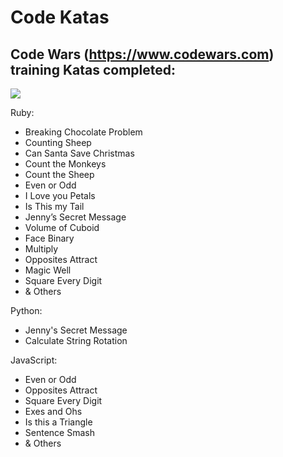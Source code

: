 # Code Katas

## Code Wars (https://www.codewars.com) training Katas completed:

![](https://www.codewars.com/users/JJoseCCampos/badges/large)

Ruby:

* Breaking Chocolate Problem
* Counting Sheep
* Can Santa Save Christmas
* Count the Monkeys
* Count the Sheep
* Even or Odd
* I Love you Petals
* Is This my Tail
* Jenny’s Secret Message
* Volume of Cuboid
* Face Binary
* Multiply
* Opposites Attract
* Magic Well
* Square Every Digit
* & Others

Python:
* Jenny's Secret Message
* Calculate String Rotation

JavaScript:
* Even or Odd
* Opposites Attract
* Square Every Digit
* Exes and Ohs
* Is this a Triangle
* Sentence Smash
* & Others
